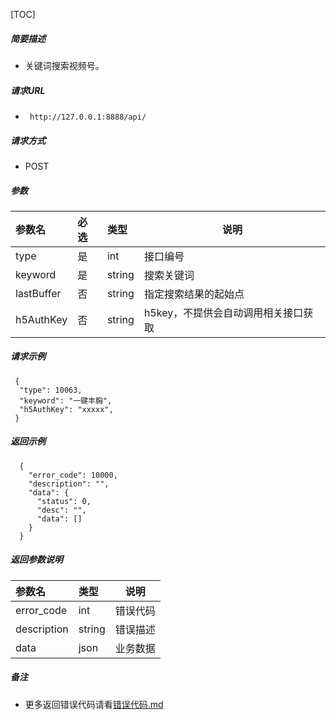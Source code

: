 

[TOC]
    
##### 简要描述

- 关键词搜索视频号。

##### 请求URL
- ` http://127.0.0.1:8888/api/`
  
##### 请求方式
- POST 

##### 参数

| 参数名        | 必选 | 类型     | 说明                   |   
|:-----------|:---|:-------|----------------------|   
| type       | 是  | int    | 接口编号                 |   
| keyword    | 是  | string | 搜索关键词                |   
| lastBuffer | 否  | string | 指定搜索结果的起始点           |   
| h5AuthKey  | 否  | string | h5key，不提供会自动调用相关接口获取 |   

##### 请求示例

```
 {
  "type": 10063,
  "keyword": "一键丰胸",
  "h5AuthKey": "xxxxx",
 } 
```

##### 返回示例 

``` 
  {
    "error_code": 10000,
    "description": "",
    "data": {
      "status": 0,
      "desc": "",
      "data": []
    }
  }
```

##### 返回参数说明 

| 参数名         | 类型     | 说明   |   
|:------------|:-------|------|   
| error_code  | int    | 错误代码 |   
| description | string | 错误描述 |   
| data        | json   | 业务数据 |   

##### 备注 

- 更多返回错误代码请看[错误代码.md](../错误代码.md)








